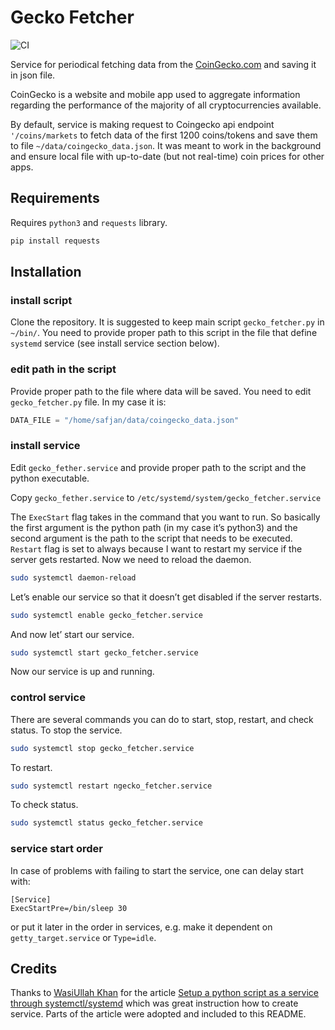 # Gecko Fetcher
![CI](https://github.com/izikeros/coingecko_fetcher/actions/workflows/ci.yml/badge.svg)

Service for periodical fetching data from the [CoinGecko.com](https://www.coingecko.com/) and saving it in json file.

CoinGecko is a website and mobile app used to aggregate information regarding the performance of the majority of all cryptocurrencies available.

By default, service is making request to Coingecko api endpoint `'/coins/markets` to fetch data of the first 1200 coins/tokens and save them to file `~/data/coingecko_data.json`. It was meant to work in the background and ensure local file with up-to-date (but not real-time) coin prices for other apps.

## Requirements

Requires `python3` and `requests` library.

```sh
pip install requests
```

## Installation

### install script

Clone the repository. It is suggested to keep main script `gecko_fetcher.py` in `~/bin/`. You need to provide proper path to this script in the file that define `systemd` service (see install service section below).

### edit path in the script

Provide proper path to the file where data will be saved. You need to edit `gecko_fetcher.py` file. In my case it is:

```python
DATA_FILE = "/home/safjan/data/coingecko_data.json"
```

### install service

Edit `gecko_fether.service` and provide proper path to the script and the python executable.

Copy `gecko_fether.service` to `/etc/systemd/system/gecko_fetcher.service`

The `ExecStart` flag takes in the command that you want to run. So basically the first argument is the python path (in my case it’s python3) and the second argument is the path to the script that needs to be executed. `Restart` flag is set to always because I want to restart my service if the server gets restarted.  Now we need to reload the daemon.
```sh
sudo systemctl daemon-reload
```
Let’s enable our service so that it doesn’t get disabled if the server restarts.
```sh
sudo systemctl enable gecko_fetcher.service
```
And now let’ start our service.

```sh
sudo systemctl start gecko_fetcher.service
```
Now our service is up and running.

### control service

There are several commands you can do to start, stop, restart, and check status.
To stop the service.

```sh
sudo systemctl stop gecko_fetcher.service
```
To restart.
```sh
sudo systemctl restart ngecko_fetcher.service
```
To check status.
```sh
sudo systemctl status gecko_fetcher.service
```



### service start order

In case of problems with failing to start the service, one can delay start with:

```
[Service]
ExecStartPre=/bin/sleep 30
```
or put it later in the order in services, e.g. make it dependent on `getty_target.service` or `Type=idle`.


## Credits

Thanks to [WasiUllah Khan](https://wasiullah-khan21.medium.com/) for the article [Setup a python script as a service through systemctl/systemd](https://medium.com/codex/setup-a-python-script-as-a-service-through-systemctl-systemd-f0cc55a42267) which was great instruction how to create service. Parts of the article were adopted and included to this README.
